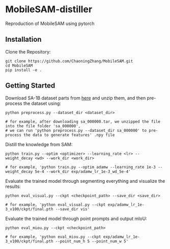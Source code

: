 # MobileSAM-distiller
Reproduction of MobileSAM using pytorch

## Installation

Clone the Repository:

```
git clone https://github.com/ChaoningZhang/MobileSAM.git
cd MobileSAM
pip install -e .
```

## Getting Started

Download SA-1B dataset parts from [here](https://segment-anything.com/dataset/index.html) and unzip them, and then pre-process the dataset using:

```
python preprocess.py --dataset_dir <dataset_dir>

# for example, after downloading sa_000000.tar, we unzipped the file into the file folder 'sa_000000',
# we can run 'python preprocess.py --dataset_dir sa_000000' to pre-process the data to generate features' .npy file
```

Distill the knowledge from SAM:

```
python train.py --optim <optimizer> --learning_rate <lr> --weight_decay <wd> --work_dir <work_dir>

# for example, 'python train.py --optim adamw --learning_rate 1e-3 --weight_decay 5e-4 --work_dir exp/adamw_lr_1e-3_wd_5e-4'
```

Evaluate the trained model through segmenting everything and visualize the results:

```
python eval_visual.py --ckpt <checkpoint_path> --save_dir <save_dir>

# for example, 'python eval_visual.py --ckpt exp/adamw_lr_1e-3_v100/ckpt/final.pth --save_dir vis'
```

Evaluate the trained model through point prompts and output mIoU:

```
python eval_miou.py --ckpt <checkpoint_path>

# for example, 'python eval_miou.py --ckpt exp/adamw_lr_1e-3_v100/ckpt/final.pth --point_num_h 5 --point_num_w 5'
```
